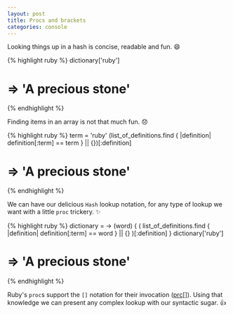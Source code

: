 ```yaml
---
layout: post
title: Procs and brackets
categories: console
---
```


Looking things up in a hash is concise, readable and fun. :smile:

{% highlight ruby %}
dictionary['ruby']
# => 'A precious stone'
{% endhighlight %}

Finding items in an array is not that much fun. :disappointed:

{% highlight ruby %}
term = 'ruby'
(list_of_definitions.find { |definition| definition[:term] == term } || {})[:definition]
# => 'A precious stone'
{% endhighlight %}

We can have our delicious `Hash` lookup notation, for any type of lookup we want with a little `proc` trickery. :sparkles:

{% highlight ruby %}
dictionary = -> (word) {
  (
    list_of_definitions.find { |definition| definition[:term] == word } || {}
  )[:definition]
}
dictionary['ruby']
# => 'A precious stone'
{% endhighlight %}

Ruby's `proc`s support the `[]` notation for their invocation ([prc[]](http://apidock.com/ruby/v1_9_3_392/Proc/%5B%5D)). Using that knowledge we can present any complex lookup with our syntactic sugar. :+1:
